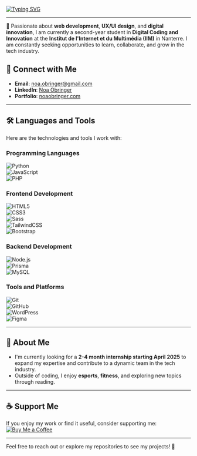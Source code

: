 [![Typing SVG](https://readme-typing-svg.herokuapp.com?font=Fira+Code&weight=700&size=30&duration=3500&pause=500&vCenter=true&random=false&width=435&lines=Hello+World+!+👋)](https://git.io/typing-svg)

---

🌟 Passionate about **web development**, **UX/UI design**, and **digital innovation**, I am currently a second-year student in **Digital Coding and Innovation** at the **Institut de l'Internet et du Multimédia (IIM)** in Nanterre. I am constantly seeking opportunities to learn, collaborate, and grow in the tech industry.  

## 🔗 Connect with Me  
- **Email**: [noa.obringer@gmail.com](mailto:noa.obringer@gmail.com)  
- **LinkedIn**: [Noa Obringer](https://www.linkedin.com/in/noa-obringer-3a2793291/)  
- **Portfolio**: [noaobringer.com](https://noaobringer.com) 

---

## 🛠️ Languages and Tools  

Here are the technologies and tools I work with:  

### **Programming Languages**  
![Python](https://img.shields.io/badge/Python-3776AB?style=for-the-badge&logo=python&logoColor=white)  
![JavaScript](https://img.shields.io/badge/JavaScript-F7DF1E?style=for-the-badge&logo=javascript&logoColor=black)  
![PHP](https://img.shields.io/badge/PHP-777BB4?style=for-the-badge&logo=php&logoColor=white)  

### **Frontend Development**  
![HTML5](https://img.shields.io/badge/HTML5-E34F26?style=for-the-badge&logo=html5&logoColor=white)  
![CSS3](https://img.shields.io/badge/CSS3-1572B6?style=for-the-badge&logo=css3&logoColor=white)  
![Sass](https://img.shields.io/badge/Sass-CC6699?style=for-the-badge&logo=sass&logoColor=white)  
![TailwindCSS](https://img.shields.io/badge/TailwindCSS-06B6D4?style=for-the-badge&logo=tailwindcss&logoColor=white)  
![Bootstrap](https://img.shields.io/badge/Bootstrap-7952B3?style=for-the-badge&logo=bootstrap&logoColor=white)  

### **Backend Development**  
![Node.js](https://img.shields.io/badge/Node.js-339933?style=for-the-badge&logo=nodedotjs&logoColor=white)  
![Prisma](https://img.shields.io/badge/Prisma-2D3748?style=for-the-badge&logo=prisma&logoColor=white)  
![MySQL](https://img.shields.io/badge/MySQL-4479A1?style=for-the-badge&logo=mysql&logoColor=white)  

### **Tools and Platforms**  
![Git](https://img.shields.io/badge/Git-F05032?style=for-the-badge&logo=git&logoColor=white)  
![GitHub](https://img.shields.io/badge/GitHub-181717?style=for-the-badge&logo=github&logoColor=white)  
![WordPress](https://img.shields.io/badge/WordPress-21759B?style=for-the-badge&logo=wordpress&logoColor=white)  
![Figma](https://img.shields.io/badge/Figma-F24E1E?style=for-the-badge&logo=figma&logoColor=white)  

---

## 🌱 About Me  

- I'm currently looking for a **2-4 month internship starting April 2025** to expand my expertise and contribute to a dynamic team in the tech industry.  
- Outside of coding, I enjoy **esports**, **fitness**, and exploring new topics through reading.  

---

## ☕ Support Me  

If you enjoy my work or find it useful, consider supporting me:  
[![Buy Me a Coffee](https://img.shields.io/badge/Buy%20Me%20a%20Coffee-FDD835?style=for-the-badge&logo=buymeacoffee&logoColor=black)](https://buymeacoffee.com/noaobringer)  

---

Feel free to reach out or explore my repositories to see my projects! 🚀  
